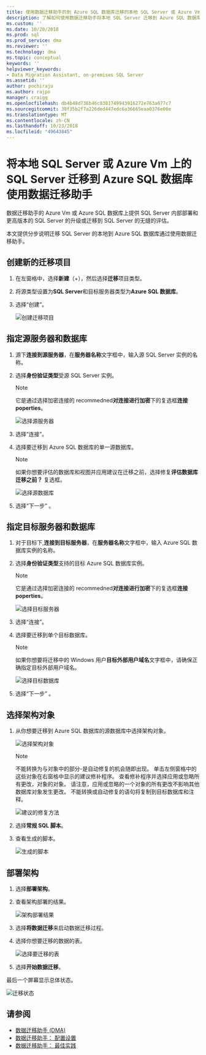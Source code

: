 ```yaml
---
title: 使用数据迁移助手的到 Azure SQL 数据库迁移的本地 SQL Server 或 Azure Vm 上的 SQL Server |Microsoft Docs
description: 了解如何使用数据迁移助手将本地 SQL Server 迁移到 Azure SQL 数据库
ms.custom: ''
ms.date: 10/20/2018
ms.prod: sql
ms.prod_service: dma
ms.reviewer: ''
ms.technology: dma
ms.topic: conceptual
keywords: ''
helpviewer_keywords:
- Data Migration Assistant, on-premises SQL Server
ms.assetid: ''
author: pochiraju
ms.author: rajpo
manager: craigg
ms.openlocfilehash: db4b48d736b46c0381749943916272e763a077c7
ms.sourcegitcommit: 38f35b2f7a226ded447edc6a36665eaa0376e06e
ms.translationtype: MT
ms.contentlocale: zh-CN
ms.lasthandoff: 10/23/2018
ms.locfileid: "49643845"
---
```

# <a name="migrate-on-premises-sql-server-or-sql-server-on-azure-vms-to-azure-sql-database-using-the-data-migration-assistant"></a>将本地 SQL Server 或 Azure Vm 上的 SQL Server 迁移到 Azure SQL 数据库使用数据迁移助手

数据迁移助手的 Azure Vm 或 Azure SQL 数据库上提供 SQL Server 内部部署和更高版本的 SQL Server 的升级或迁移到 SQL Server 的无缝的评估。

本文提供分步说明迁移 SQL Server 的本地到 Azure SQL 数据库通过使用数据迁移助手。   

## <a name="create-a-new-migration-project"></a>创建新的迁移项目

1. 在左窗格中，选择**新建**（+），然后选择**迁移**项目类型。

2. 将源类型设置为**SQL Server**和目标服务器类型为**Azure SQL 数据库**。

3. 选择“创建”。

   ![创建迁移项目](../dma/media/NewCreate1.png)

## <a name="specify-the-source-server-and-database"></a>指定源服务器和数据库

1. 源下**连接到源服务器**，在**服务器名称**文字框中，输入源 SQL Server 实例的名称。

2. 选择**身份验证类型**受源 SQL Server 实例。

   > [!NOTE]
   > 它是通过选择加密连接的 recommedned**对连接进行加密**下的复选框**连接 poperties**。

    ![选择源服务器](../dma/media/select-source-server.png)

3. 选择“连接”。

4. 选择要迁移到 Azure SQL 数据库的单一源数据库。

   > [!NOTE]
   > 如果你想要评估的数据库和视图并应用建议在迁移之前，选择修复**评估数据库迁移之前？** 复选框。

    ![选择源数据库](../dma/media/select-source-database.png)

5. 选择“下一步” 。

## <a name="specify-the-target-server-and-database"></a>指定目标服务器和数据库

1. 对于目标下,**连接到目标服务器**，在**服务器名称**文字框中，输入 Azure SQL 数据库实例的名称。 

2. 选择**身份验证类型**支持的目标 Azure SQL 数据库实例。

   > [!NOTE]
   > 它是通过选择加密连接的 recommedned**对连接进行加密**下的复选框**连接 poperties**。

     ![选择目标服务器](../dma/media/select-target-server.png)

3. 选择“连接”。

4. 选择要迁移到单个目标数据库。

   > [!NOTE]
   > 如果你想要将迁移中的 Windows 用户**目标外部用户域名**文字框中，请确保正确指定目标外部用户域名。

    ![选择目标数据库](../dma/media/select-target-database.png)

5. 选择“下一步” 。

## <a name="select-schema-objects"></a>选择架构对象

1.  从你想要迁移到 Azure SQL 数据库的源数据库中选择架构对象。

    ![选择架构对象](../dma/media/select-schema-objects.png)

       > [!NOTE]
       > 不能转换为与对象中的部分-是自动修复的机会随即出现。 单击左侧窗格中的这些对象在右窗格中显示的建议修补程序。 查看修补程序并选择应用或忽略所有更改，对象的对象。 请注意，应用或忽略的一个对象的所有更改不影响其他数据库对象发生更改。 不能转换或自动修复的语句将复制到目标数据库和注释。

    ![建议的修复方法](../dma/media/suggested-fix.png)

2. 选择**常规 SQL 脚本**。
 
3. 查看生成的脚本。

    ![生成的脚本](../dma/media/generated-script.png)

## <a name="deploy-schema"></a>部署架构

1. 选择**部署架构**。

2. 查看架构部署的结果。
 
    ![架构部署结果](../dma/media/schema-deployment-results.png)

3. 选择**将数据迁移**来启动数据迁移过程。
 
4. 选择你想要迁移的数据的表。

    ![选择要迁移的表](../dma/media/select-tables-to-migrate.png) 

5. 选择**开始数据迁移**。
 
最后一个屏幕显示总体状态。

   ![迁移状态](../dma/media/migration-status.png) 

## <a name="see-also"></a>请参阅

- [数据迁移助手 (DMA)](../dma/dma-overview.md)
- [数据迁移助手： 配置设置](../dma/dma-configurationsettings.md)
- [数据迁移助手： 最佳实践](../dma/dma-bestpractices.md)
